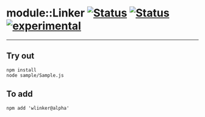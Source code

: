
# module::Linker [![Status](https://circleci.com/gh/Wandalen/wLinker.svg?style=shield)](https://img.shields.io/circleci/build/github/Wandalen/wLinker?label=Test&logo=Test) [![Status](https://github.com/Wandalen/wLinker/workflows/Test/badge.svg)](https://github.com/Wandalen/wLinker/actions?query=workflow%3ATest) [![experimental](https://img.shields.io/badge/stability-experimental-orange.svg)](https://github.com/emersion/stability-badges#experimental)

___

## Try out
```
npm install
node sample/Sample.js
```

## To add
```
npm add 'wlinker@alpha'
```

